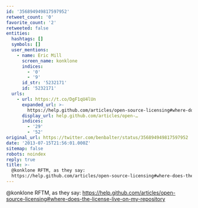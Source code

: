 ```yaml
---
id: '356894949817597952'
retweet_count: '0'
favorite_count: '2'
retweeted: false
entities:
  hashtags: []
  symbols: []
  user_mentions:
    - name: Eric Mill
      screen_name: konklone
      indices:
        - '0'
        - '9'
      id_str: '5232171'
      id: '5232171'
  urls:
    - url: https://t.co/DgF1qU4lUn
      expanded_url: >-
        https://help.github.com/articles/open-source-licensing#where-does-the-license-live-on-my-repository
      display_url: help.github.com/articles/open-…
      indices:
        - '29'
        - '52'
original_url: https://twitter.com/benbalter/status/356894949817597952
date: '2013-07-15T21:56:01.000Z'
sitemap: false
robots: noindex
reply: true
title: >-
  @konklone RFTM, as they say:
  https://help.github.com/articles/open-source-licensing#where-does-the-license-live-on-my-repository
---
```


@konklone RFTM, as they say: https://help.github.com/articles/open-source-licensing#where-does-the-license-live-on-my-repository